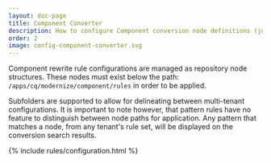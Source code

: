 ```yaml
---
layout: doc-page
title: Component Converter
description: How to configure Component conversion node definitions (just like Policies & Dialogs!).
order: 2
image: config-component-converter.svg
---
```


Component rewrite rule configurations are managed as repository node structures. These nodes must exist below the path: `/apps/cq/modernize/component/rules` in order to be applied. 

Subfolders are supported to allow for delineating between multi-tenant configurations. It is important to note however, that pattern rules have no feature to distinguish between node paths for application. Any pattern that matches a node, from any tenant's rule set, will be displayed on the conversion search results.

{% include rules/configuration.html %}
